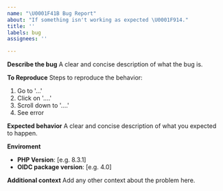 ```yaml
---
name: "\U0001F41B Bug Report"
about: "If something isn't working as expected \U0001F914."
title: ''
labels: bug
assignees: ''

---
```


**Describe the bug**
A clear and concise description of what the bug is.

**To Reproduce**
Steps to reproduce the behavior:
1. Go to '...'
2. Click on '....'
3. Scroll down to '....'
4. See error

**Expected behavior**
A clear and concise description of what you expected to happen.

**Enviroment**
- **PHP Version**: [e.g. 8.3.1]
- **OIDC package version**: [e.g. 4.0]

**Additional context**
Add any other context about the problem here.
